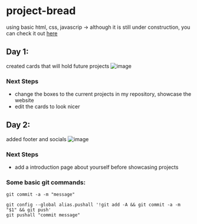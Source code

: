 # project-bread
using basic html, css, javascrip -> although it is still under construction, you can check it out [here](https://htmlpreview.github.io/?https://github.com/thisisnotdevin/project-bread/blob/master/index.html)

## Day 1:
created cards that will hold future projects
![image](https://user-images.githubusercontent.com/66978846/228690152-d9b9c8a4-1db0-4414-9679-4000618a1ef4.png)

### Next Steps
- change the boxes to the current projects in my repository, showcase the website
- edit the cards to look nicer

## Day 2:
added footer and socials
![image](https://user-images.githubusercontent.com/66978846/228978578-87571807-d59b-4495-9c64-d99cbe9b3bc6.png)

### Next Steps
- add a introduction page about yourself before showcasing projects

### Some basic git commands:
``` 
git commit -a -m "message"

git config --global alias.pushall '!git add -A && git commit -a -m "$1" && git push'
git pushall "commit message"
```
